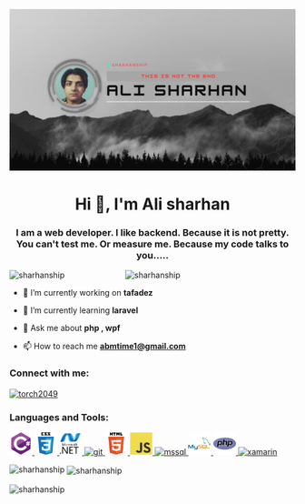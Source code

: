![logo](https://github.com/sharhanship/sharhanship/blob/main/1.png)
<h1 align="center">Hi 👋, I'm Ali sharhan</h1>
<h3 align="center">I am a web developer. I like backend. Because it is not pretty. You can't test me. Or measure me. Because my code talks to you.....</h3>
<img align="right" alt="sharhanship" width="300" src="https://gifdb.com/images/high/coding-function-repeat-eat-sleep-7zxwkklr847mhchm.webp">
<p align="left"> <img src="https://komarev.com/ghpvc/?username=sharhanship&label=Profile%20views&color=0e75b6&style=flat" alt="sharhanship" /> </p>

- 🔭 I’m currently working on **tafadez**

- 🌱 I’m currently learning **laravel**

- 💬 Ask me about **php , wpf**

- 📫 How to reach me **abmtime1@gmail.com**

<h3 align="left">Connect with me:</h3>
<p align="left">
<a href="https://instagram.com/torch2049" target="blank"><img align="center" src="https://raw.githubusercontent.com/rahuldkjain/github-profile-readme-generator/master/src/images/icons/Social/instagram.svg" alt="torch2049" height="30" width="40" /></a>
</p>

<h3 align="left">Languages and Tools:</h3>
<p align="left"> <a href="https://www.w3schools.com/cs/" target="_blank" rel="noreferrer"> <img src="https://raw.githubusercontent.com/devicons/devicon/master/icons/csharp/csharp-original.svg" alt="csharp" width="40" height="40"/> </a> <a href="https://www.w3schools.com/css/" target="_blank" rel="noreferrer"> <img src="https://raw.githubusercontent.com/devicons/devicon/master/icons/css3/css3-original-wordmark.svg" alt="css3" width="40" height="40"/> </a> <a href="https://dotnet.microsoft.com/" target="_blank" rel="noreferrer"> <img src="https://raw.githubusercontent.com/devicons/devicon/master/icons/dot-net/dot-net-original-wordmark.svg" alt="dotnet" width="40" height="40"/> </a> <a href="https://git-scm.com/" target="_blank" rel="noreferrer"> <img src="https://www.vectorlogo.zone/logos/git-scm/git-scm-icon.svg" alt="git" width="40" height="40"/> </a> <a href="https://www.w3.org/html/" target="_blank" rel="noreferrer"> <img src="https://raw.githubusercontent.com/devicons/devicon/master/icons/html5/html5-original-wordmark.svg" alt="html5" width="40" height="40"/> </a> <a href="https://developer.mozilla.org/en-US/docs/Web/JavaScript" target="_blank" rel="noreferrer"> <img src="https://raw.githubusercontent.com/devicons/devicon/master/icons/javascript/javascript-original.svg" alt="javascript" width="40" height="40"/> </a> <a href="https://www.microsoft.com/en-us/sql-server" target="_blank" rel="noreferrer"> <img src="https://www.svgrepo.com/show/303229/microsoft-sql-server-logo.svg" alt="mssql" width="40" height="40"/> </a> <a href="https://www.mysql.com/" target="_blank" rel="noreferrer"> <img src="https://raw.githubusercontent.com/devicons/devicon/master/icons/mysql/mysql-original-wordmark.svg" alt="mysql" width="40" height="40"/> </a> <a href="https://www.php.net" target="_blank" rel="noreferrer"> <img src="https://raw.githubusercontent.com/devicons/devicon/master/icons/php/php-original.svg" alt="php" width="40" height="40"/> </a> <a href="https://dotnet.microsoft.com/apps/xamarin" target="_blank" rel="noreferrer"> <img src="https://raw.githubusercontent.com/detain/svg-logos/780f25886640cef088af994181646db2f6b1a3f8/svg/xamarin.svg" alt="xamarin" width="40" height="40"/> </a> </p>

<p><img align="left" src="https://github-readme-stats.vercel.app/api/top-langs?username=sharhanship&show_icons=true&locale=en&layout=compact" alt="sharhanship" /></p>

<p>&nbsp;<img align="center" src="https://github-readme-stats.vercel.app/api?username=sharhanship&show_icons=true&locale=en" alt="sharhanship" /></p>

<p><img align="center" src="https://github-readme-streak-stats.herokuapp.com/?user=sharhanship&" alt="sharhanship" /></p>
